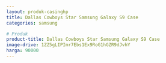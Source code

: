 ```yaml
---
layout: produk-casinghp
title: Dallas Cowboys Star Samsung Galaxy S9 Case
categories: samsung

# Produk
product-title: Dallas Cowboys Star Samsung Galaxy S9 Case
image-drive: 1ZZ5gLIPImr7Ebs1Ex9RoG1hGZR9dJvhY
harga: 90000
---
```

